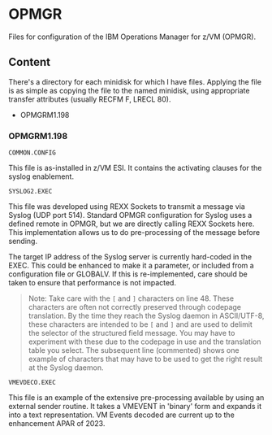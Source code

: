 # OPMGR
Files for configuration of the IBM Operations Manager for z/VM (OPMGR).

## Content
There's a directory for each minidisk for which I have files.
Applying the file is as simple as copying the file to the named minidisk, using appropriate transfer attributes (usually RECFM F, LRECL 80).

* OPMGRM1.198

### OPMGRM1.198

`COMMON.CONFIG`

This file is as-installed in z/VM ESI.
It contains the activating clauses for the syslog enablement.

`SYSLOG2.EXEC`

This file was developed using REXX Sockets to transmit a message via Syslog (UDP port 514).
Standard OPMGR configuration for Syslog uses a defined remote in OPMGR, but we are directly calling REXX Sockets here.
This implementation allows us to do pre-processing of the message before sending.

The target IP address of the Syslog server is currently hard-coded in the EXEC.
This could be enhanced to make it a parameter, or included from a configuration file or GLOBALV.
If this is re-implemented, care should be taken to ensure that performance is not impacted.

> Note: Take care with the `[` and `]` characters on line 48.
These characters are often not correctly preserved through codepage translation.
By the time they reach the Syslog daemon in ASCII/UTF-8, these characters are intended to be `[` and `]` and are used to delimit the selector of the structured field message.
You may have to experiment with these due to the codepage in use and the translation table you select.
The subsequent line (commented) shows one example of characters that may have to be used to get the right result at the Syslog daemon.

`VMEVDECO.EXEC`

This file is an example of the extensive pre-processing available by using an external sender routine.
It takes a VMEVENT in 'binary' form and expands it into a text representation.
VM Events decoded are current up to the enhancement APAR of 2023.

